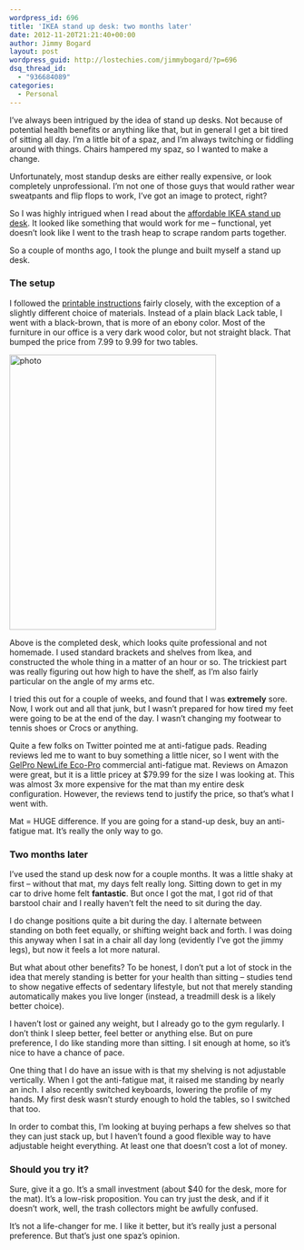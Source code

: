 ```yaml
---
wordpress_id: 696
title: 'IKEA stand up desk: two months later'
date: 2012-11-20T21:21:40+00:00
author: Jimmy Bogard
layout: post
wordpress_guid: http://lostechies.com/jimmybogard/?p=696
dsq_thread_id:
  - "936684089"
categories:
  - Personal
---
```

I’ve always been intrigued by the idea of stand up desks. Not because of potential health benefits or anything like that, but in general I get a bit tired of sitting all day. I’m a little bit of a spaz, and I’m always twitching or fiddling around with things. Chairs hampered my spaz, so I wanted to make a change.

Unfortunately, most standup desks are either really expensive, or look completely unprofessional. I’m not one of those guys that would rather wear sweatpants and flip flops to work, I’ve got an image to protect, right?

So I was highly intrigued when I read about the [affordable IKEA stand up desk](http://iamnotaprogrammer.com/Ikea-Standing-desk-for-22-dollars.html). It looked like something that would work for me – functional, yet doesn’t look like I went to the trash heap to scrape random parts together.

So a couple of months ago, I took the plunge and built myself a stand up desk.

### The setup

I followed the [printable instructions](http://iamnotaprogrammer.com/Standesk_2200_Assembly_Instructions.pdf) fairly closely, with the exception of a slightly different choice of materials. Instead of a plain black Lack table, I went with a black-brown, that is more of an ebony color. Most of the furniture in our office is a very dark wood color, but not straight black. That bumped the price from 7.99 to 9.99 for two tables.

[<img style="background-image: none; border-bottom: 0px; border-left: 0px; padding-left: 0px; padding-right: 0px; display: inline; border-top: 0px; border-right: 0px; padding-top: 0px" title="photo" border="0" alt="photo" src="http://lostechies.com/content/jimmybogard/uploads/2012/11/photo_thumb.jpg" width="364" height="484" />](http://lostechies.com/content/jimmybogard/uploads/2012/11/photo.jpg)

Above is the completed desk, which looks quite professional and not homemade. I used standard brackets and shelves from Ikea, and constructed the whole thing in a matter of an hour or so. The trickiest part was really figuring out how high to have the shelf, as I’m also fairly particular on the angle of my arms etc.

I tried this out for a couple of weeks, and found that I was **extremely** sore. Now, I work out and all that junk, but I wasn’t prepared for how tired my feet were going to be at the end of the day. I wasn’t changing my footwear to tennis shoes or Crocs or anything.

Quite a few folks on Twitter pointed me at anti-fatigue pads. Reading reviews led me to want to buy something a little nicer, so I went with the [GelPro NewLife Eco-Pro](http://www.gelpro.com/eco-pro/commercial-anti-fatigue-mats) commercial anti-fatigue mat. Reviews on Amazon were great, but it is a little pricey at $79.99 for the size I was looking at. This was almost 3x more expensive for the mat than my entire desk configuration. However, the reviews tend to justify the price, so that’s what I went with.

Mat = HUGE difference. If you are going for a stand-up desk, buy an anti-fatigue mat. It’s really the only way to go.

### Two months later

I’ve used the stand up desk now for a couple months. It was a little shaky at first – without that mat, my days felt really long. Sitting down to get in my car to drive home felt **fantastic**. But once I got the mat, I got rid of that barstool chair and I really haven’t felt the need to sit during the day.

I do change positions quite a bit during the day. I alternate between standing on both feet equally, or shifting weight back and forth. I was doing this anyway when I sat in a chair all day long (evidently I’ve got the jimmy legs), but now it feels a lot more natural.

But what about other benefits? To be honest, I don’t put a lot of stock in the idea that merely standing is better for your health than sitting – studies tend to show negative effects of sedentary lifestyle, but not that merely standing automatically makes you live longer (instead, a treadmill desk is a likely better choice).

I haven’t lost or gained any weight, but I already go to the gym regularly. I don’t think I sleep better, feel better or anything else. But on pure preference, I do like standing more than sitting. I sit enough at home, so it’s nice to have a chance of pace.

One thing that I do have an issue with is that my shelving is not adjustable vertically. When I got the anti-fatigue mat, it raised me standing by nearly an inch. I also recently switched keyboards, lowering the profile of my hands. My first desk wasn’t sturdy enough to hold the tables, so I switched that too.

In order to combat this, I’m looking at buying perhaps a few shelves so that they can just stack up, but I haven’t found a good flexible way to have adjustable height everything. At least one that doesn’t cost a lot of money.

### Should you try it?

Sure, give it a go. It’s a small investment (about $40 for the desk, more for the mat). It’s a low-risk proposition. You can try just the desk, and if it doesn’t work, well, the trash collectors might be awfully confused.

It’s not a life-changer for me. I like it better, but it’s really just a personal preference. But that’s just one spaz’s opinion.